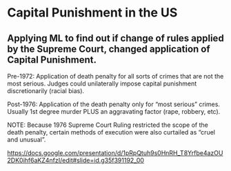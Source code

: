# Capital Punishment in the US

## Applying ML to find out if change of rules applied by the Supreme Court, changed application of Capital Punishment.

Pre-1972: Application of death penalty for all sorts of crimes that are not the most serious.  Judges could unilaterally impose capital punishment discretionarily (racial bias).

Post-1976: Application of the death penalty only for “most serious” crimes.  Usually 1st degree murder PLUS an aggravating factor (rape, robbery, etc).

NOTE: Because 1976 Supreme Court Ruling restricted the scope of the death penalty, certain methods of execution were also curtailed as “cruel and unusual”.


https://docs.google.com/presentation/d/1pRpQtuh9s0HnRH_T8Yrfbe4azOU2DK0ihf6aKZ4nfzI/edit#slide=id.g35f391192_00

